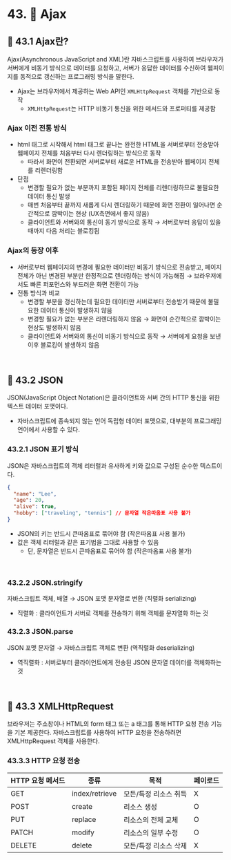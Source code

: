 # 43. 🏁 Ajax

## 📌 43.1 Ajax란?

Ajax(Asynchronous JavaScript and XML)란 자바스크립트를 사용하여 브라우저가 서버에게 비동기 방식으로 데이터를 요청하고, 서버가 응답한 데이터를 수신하여 웹피이지를 동적으로 갱신하는 프로그래밍 방식을 말한다.

- Ajax는 브라우저에서 제공하는 Web API인 `XMLHttpRequest` 객체를 기반으로 동작
    - `XMLHttpRequest`는 HTTP 비동기 통신을 위한 메서드와 프로퍼티를 제공함

### Ajax 이전 전통 방식

- html 태그로 시작해서 html 태그로 끝나는 완전한 HTML을 서버로부터 전송받아 웹페이지 전체를 처음부터 다시 렌더링하는 방식으로 동작
    - 따라서 화면이 전환되면 서버로부터 새로운 HTML을 전송받아 웹페이지 전체를 리렌더링함
- 단점
    - 변경할 필요가 없는 부분까지 포함된 페이지 전체를 리렌더링하므로 불필요한 데이터 통신 발생
    - 매번 처음부터 끝까지 새롭게 다시 렌더링하기 때문에 화면 전환이 일어나면 순간적으로 깜박이는 현상 (UX측면에서 좋지 않음)
    - 클라이언트와 서버와의 통신이 동기 방식으로 동작 → 서버로부터 응답이 있을 때까지 다음 처리는 블로킹됨

### Ajax의 등장 이후

- 서버로부터 웹페이지의 변경에 필요한 데이터만 비동기 방식으로 전송받고, 페이지 전체가 아닌 변경된 부분만 한정적으로 렌더링하는 방식이 가능해짐 → 브라우저에서도 빠른 퍼포먼스와 부드러운 화면 전환이 가능
- 전통 방식과 비교
    - 변경할 부분을 갱신하는데 필요한 데이터만 서버로부터 전송받기 때문에 불필요한 데이터 통신이 발생하지 않음
    - 변경할 필요가 없는 부분은 리렌더링하지 않음 → 화면이 순간적으로 깜박이는 현상도 발생하지 않음
    - 클라이언트와 서버와의 통신이 비동기 방식으로 동작 → 서버에게 요청을 보낸 이후 블로킹이 발생하지 않음

<br>

## 📌 43.2 JSON

JSON(JavaScript Object Notation)은 클라이언트와 서버 간의 HTTP 통신을 위한 텍스트 데이터 포맷이다.

- 자바스크립트에 종속되지 않는 언어 독립형 데이터 포맷으로, 대부분의 프로그래밍 언어에서 사용할 수 있다.

### 43.2.1 JSON 표기 방식

JSON은 자바스크립트의 객체 리터럴과 유사하게 키와 값으로 구성된 순수한 텍스트이다.

```json
{
  "name": "Lee",
  "age": 20,
  "alive": true,
  "hobby": ["traveling", "tennis"] // 문자열 작은따옴표 사용 불가
}
```

- JSON의 키는 반드시 큰따옴표로 묶어야 함 (작은따옴표 사용 불가)
- 값은 객체 리터럴과 같은 표기법을 그대로 사용할 수 있음
    - 단, 문자열은 반드시 큰따옴표로 묶어야 함 (작은따옴표 사용 불가)

<br>

### 43.2.2 JSON.stringify

자바스크립트 객체, 배열 → JSON 포맷 문자열로 변환 (직렬화 serializing)

- 직렬화 : 클라이언트가 서버로 객체를 전송하기 위해 객체를 문자열화 하는 것

### 43.2.3 JSON.parse

JSON 포맷 문자열 → 자바스크립트 객체로 변환 (역직렬화 deserializing)

- 역직렬화 : 서버로부터 클라이언트에게 전송된 JSON 문자열 데이터를 객체화하는 것

<br>

## 📌 43.3 XMLHttpRequest

브라우저는 주소창이나 HTML의 form 태그 또는 a 태그를 통해 HTTP 요청 전송 기능을 기본 제공한다. 자바스크립트를 사용하여 HTTP 요청을 전송하려면 XMLHttpRequest 객체를 사용한다.

### 43.3.3 HTTP 요청 전송

| HTTP 요청 메서드 | 종류 | 목적 | 페이로드 |
|---------------|-----|-----|--------|
| GET    | index/retrieve | 모든/특정 리소스 취득 | X |
| POST   | create    | 리소스 생성         | O |
| PUT    | replace   | 리소스의 전체 교체   | O |
| PATCH  | modify    | 리소스의 일부 수정   | O |
| DELETE | delete    | 모든/특정 리소스 삭제 | X |


<br>